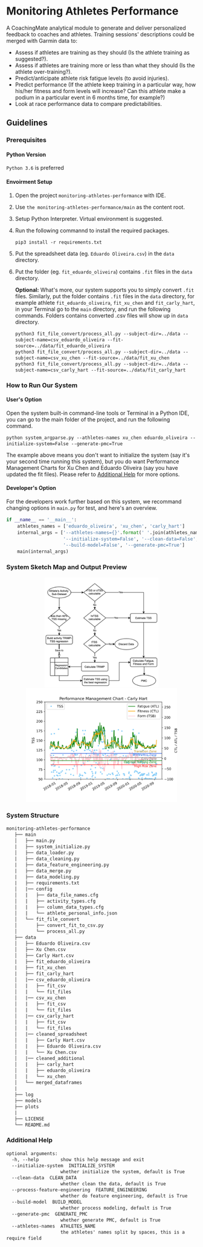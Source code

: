 # Monitoring Athletes Performance
A CoachingMate analytical module to generate and deliver personalized feedback to coaches and athletes. Training sessions' descriptions could be 
merged with Garmin data to:
 - Assess if athletes are training as they should (Is the athlete training as suggested?).
 - Assess if athletes are training more or less than what they should (Is the athlete over-training?).
 - Predict/anticipate athlete risk fatigue levels (to avoid injuries).
 - Predict performance (If the athlete keep training in a particular way, how his/her fitness and form levels will increase?
   Can this athlete make a podium in a particular event in 6 months time, for example?)
 - Look at race performance data to compare predictabilities. 


## Guidelines

### Prerequisites

#### Python Version
`Python 3.6` is preferred

#### Envoirment Setup
1. Open the project `monitoring-athletes-performance` with IDE.
2. Use `the monitoring-athletes-performance/main` as the content root.
3. Setup Python Interpreter. Virtual environment is suggested.
4. Run the following commannd to install the required packages.
    ```
    pip3 install -r requirements.txt
    ```
5. Put the spreadsheet data (eg. `Eduardo Oliveira.csv`) in the `data` directory.
6. Put the folder (eg. `fit_eduardo_oliveira`) contains `.fit` files in the `data` directory.

    **Optional:** What's more, our system supports you to simply convert `.fit` files.
    Similarly, put the folder contains `.fit` files in the `data` directory, 
    for example athlete `fit_eduardo_oliveira`, `fit_xu_chen` and `fit_carly_hart`, 
    in your Terminal go to the `main` directory, and run the following commands. 
    Folders contains converted .csv files will show up in `data` directory.
    ```
    python3 fit_file_convert/process_all.py --subject-dir=../data --subject-name=csv_eduardo_oliveira --fit-source=../data/fit_eduardo_oliveira
    python3 fit_file_convert/process_all.py --subject-dir=../data --subject-name=csv_xu_chen --fit-source=../data/fit_xu_chen
    python3 fit_file_convert/process_all.py --subject-dir=../data --subject-name=csv_carly_hart --fit-source=../data/fit_carly_hart
    ```

### How to Run Our System

#### User's Option
Open the system built-in command-line tools or Terminal in a Python IDE, you can go to the main folder of the project,
and run the following command. 
```angular2
python system_argparse.py --athletes-names xu_chen eduardo_oliveira --initialize-system=False --generate-pmc=True
```
The example above means you don't want to initialize the system (say it's your second time running this system),
but you do want Performance Management Charts for Xu Chen and Eduardo Oliveira (say you have updated the fit files).
Please refer to [Additional Help](#additional-help) for more options.

#### Developer's Option
For the developers work further based on this system, we recommand changing options in `main.py` for test, and 
here's an overview.
```Python
if __name__ == '__main__':
    athletes_names = ['eduardo_oliveira', 'xu_chen', 'carly_hart']
    internal_args = ['--athletes-names={}'.format(' '.join(athletes_names)),
                     '--initialize-system=False', '--clean-data=False', '--process-feature-engineering=False',
                     '--build-model=False', '--generate-pmc=True']
    main(internal_args)
```

### System Sketch Map and Output Preview
 <p align="center"> 
    <img src="presentations/system_sketch_map.png" alt="system sketch map" width="300">
    <img src="presentations/pmc_for_presentation.jpg" alt="pmc preview" width="400">
 </p>
 

### System Structure
```angular2
monitoring-athletes-performance
   ├── main
   │   ├── main.py
   |   ├── system_initialize.py
   │   ├── data_loader.py
   |   ├── data_cleaning.py
   |   ├── data_feature_engineering.py
   |   ├── data_merge.py
   |   ├── data_modeling.py
   |   ├── requirements.txt
   │   |── config
   │   |   ├── data_file_names.cfg
   │   |   ├── activity_types.cfg
   │   |   ├── column_data_types.cfg
   │   |   └── athlete_personal_info.json
   │   └── fit_file_convert
   │       ├── convert_fit_to_csv.py
   │       └── process_all.py
   ├── data
   │   ├── Eduardo Oliveira.csv
   │   ├── Xu Chen.csv
   │   ├── Carly Hart.csv
   |   ├── fit_eduardo_oliveira
   |   ├── fit_xu_chen
   |   ├── fit_carly_hart
   │   |── csv_eduardo_oliveira
   │   |   ├── fit_csv
   │   |   └── fit_files
   │   |── csv_xu_chen
   │   |   ├── fit_csv
   │   |   └── fit_files
   │   |── csv_carly_hart
   │   |   ├── fit_csv
   │   |   └── fit_files
   │   |── cleaned_spreadsheet
   │   |   ├── Carly Hart.csv
   │   |   ├── Eduardo Oliveira.csv
   │   |   └── Xu Chen.csv
   │   |── cleaned_additional
   │   |   ├── carly_hart
   │   |   ├── eduardo_oliveira
   │   |   └── xu_chen
   │   └── merged_dataframes
   |
   ├── log
   ├── models
   ├── plots
   |
   ├── LICENSE
   └── README.md
```


### Additional Help
```
optional arguments:
  -h, --help        show this help message and exit
  --initialize-system  INITIALIZE_SYSTEM
                    whether initialize the system, default is True  
  --clean-data  CLEAN_DATA
                    whether clean the data, default is True  
  --process-feature-engineering  FEATURE_ENGINEERING
                    whether do feature engineering, default is True  
  --build-model  BUILD_MODEL
                    whether process modeling, default is True  
  --generate-pmc  GENERATE_PMC
                    whether generate PMC, default is True  
  --athletes-names  ATHLETES_NAME
                    the athletes' names split by spaces, this is a require field
```